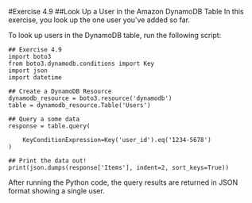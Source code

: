 #Exercise 4.9
##Look Up a User in the Amazon DynamoDB Table
In this exercise, you look up the one user you’ve added so far.

To look up users in the DynamoDB table, run the following script:
```
## Exercise 4.9
import boto3
from boto3.dynamodb.conditions import Key
import json
import datetime

## Create a DynamoDB Resource
dynamodb_resource = boto3.resource('dynamodb')
table = dynamodb_resource.Table('Users')

## Query a some data
response = table.query(

    KeyConditionExpression=Key('user_id').eq('1234-5678')
)

## Print the data out!
print(json.dumps(response['Items'], indent=2, sort_keys=True))
```
After running the Python code, the query results are returned in JSON format showing a single user.
